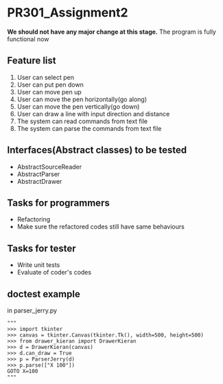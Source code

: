 # PR301_Assignment2
**We should not have any major change at this stage.**
The program is fully functional now

## Feature list
1. User can select pen
2. User can put pen down
3. User can move pen up
4. User can move the pen horizontally(go along)
5. User can move the pen vertically(go down)
6. User can draw a line with input direction and distance
7. The system can read commands from text file
8. The system can parse the commands from text file

## Interfaces(Abstract classes) to be tested
* AbstractSourceReader
* AbstractParser
* AbstractDrawer

## Tasks for programmers
- Refactoring
- Make sure the refactored codes still have same behaviours

## Tasks for tester
- Write unit tests
- Evaluate of coder's codes

## doctest example
in parser_jerry.py
        
    """
    >>> import tkinter
    >>> canvas = tkinter.Canvas(tkinter.Tk(), width=500, height=500)
    >>> from drawer_kieran import DrawerKieran
    >>> d = DrawerKieran(canvas)
    >>> d.can_draw = True
    >>> p = ParserJerry(d)
    >>> p.parse(["X 100"])
    GOTO X=100
    """
